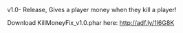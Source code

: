 v1.0- Release, Gives a player money when they kill a player!

Download KillMoneyFix_v1.0.phar here: http://adf.ly/1I6G8K
